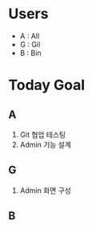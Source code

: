 # Users
- A : All
- G : Gil
- B : Bin

# Today Goal


## A
1. Git 협업 테스팅
2. Admin 기능 설계


## G
1. Admin 화면 구성

## B

